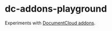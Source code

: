 # dc-addons-playground

Experiments with [DocumentCloud addons](https://www.documentcloud.org/help/add-ons/).

